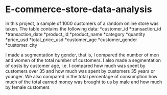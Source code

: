 # E-commerce-store-data-analysis
In this project, a sample of 1000 customers of a random online store was taken. The table contains the following data:
*customer_id
*transaction_id
*transaction_date
*product_id
*product_name
*category
*quantity
*price_usd
*total_price_usd
*customer_age
*customer_gender
*customer_city

I made a segmentation by gender, that is, I compared the number of men and women of the total number of customers. I also made a segmentation of costs by customer age, i.e. I compared how much was spent by customers over 35 and how much was spent by customers 35 years or younger. We also compared in the total percentage of consumption how much of the total earned money was brought to us by male and how much by female customers
